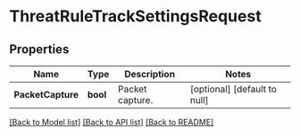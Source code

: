 # ThreatRuleTrackSettingsRequest

## Properties
Name | Type | Description | Notes
------------ | ------------- | ------------- | -------------
**PacketCapture** | **bool** | Packet capture. | [optional] [default to null]

[[Back to Model list]](../README.md#documentation-for-models) [[Back to API list]](../README.md#documentation-for-api-endpoints) [[Back to README]](../README.md)


